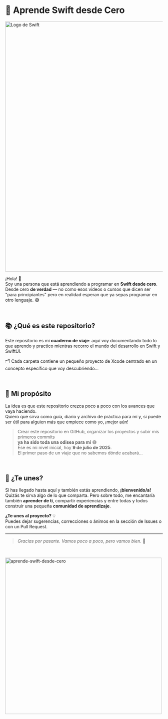 # 🚀 Aprende Swift desde Cero

<img src="https://swift.org/assets/images/swift.svg" alt="Logo de Swift" width="800"/>

¡Hola! 👋  
Soy una persona que está aprendiendo a programar en **Swift desde cero**.  
Desde cero **de verdad** — no como esos vídeos o cursos que dicen ser "para principiantes" pero en realidad esperan que ya sepas programar en otro lenguaje. 😅

&nbsp;  

## 📚 ¿Qué es este repositorio?

Este repositorio es mi **cuaderno de viaje**: aquí voy documentando todo lo que aprendo y practico mientras recorro el mundo del desarrollo en Swift y SwiftUI.

🗂️ Cada carpeta contiene un pequeño proyecto de Xcode centrado en un concepto específico que voy descubriendo...

&nbsp;  

## 🌱 Mi propósito

La idea es que este repositorio crezca poco a poco con los avances que vaya haciendo.  
Quiero que sirva como guía, diario y archivo de práctica para mí y, si puede ser útil para alguien más que empiece como yo, ¡mejor aún!

> Crear este repositorio en GitHub, organizar los proyectos y subir mis primeros commits  
> **ya ha sido toda una odisea para mí** 😅  
> Ese es mi nivel inicial, hoy **9 de julio de 2025**.  
> El primer paso de un viaje que no sabemos dónde acabará...

&nbsp;  

## 🤝 ¿Te unes?

Si has llegado hasta aquí y también estás aprendiendo, **¡bienvenido/a!**  
Quizás te sirva algo de lo que comparta. Pero sobre todo, me encantaría también **aprender de ti**, compartir experiencias y entre todas y todos construir una pequeña **comunidad de aprendizaje**.

**¿Te unes al proyecto?** 💡  
Puedes dejar sugerencias, correcciones o ánimos en la sección de Issues o con un Pull Request.

---

> _Gracias por pasarte. Vamos poco a poco, pero vamos bien._ 💪

&nbsp; 


<img src="https://videos.openai.com/vg-assets/assets%2Ftask_01jzq4rn6kf29sw4et0x0etpwq%2F1752049741_img_1.webp?st=2025-07-09T07%3A21%3A53Z&se=2025-07-15T08%3A21%3A53Z&sks=b&skt=2025-07-09T07%3A21%3A53Z&ske=2025-07-15T08%3A21%3A53Z&sktid=a48cca56-e6da-484e-a814-9c849652bcb3&skoid=aa5ddad1-c91a-4f0a-9aca-e20682cc8969&skv=2019-02-02&sv=2018-11-09&sr=b&sp=r&spr=https%2Chttp&sig=Md7y%2B%2Boq6R2P98Oc%2FW7%2BgYQOeGiLfQJUl6yCeKhdd8k%3D&az=oaivgprodscus" alt="aprende-swift-desde-cero" width="500"/>

